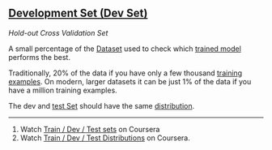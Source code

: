 ## [Development Set (Dev Set)](#dev-set)
*Hold-out Cross Validation Set*

A small percentage of the [Dataset](#dataset) used to check which [trained model](#trained-model) performs the best.

Traditionally, 20% of the data if you have only a few thousand [training examples](#training-example). On modern, larger datasets it can be just 1% of the data if you have a million training examples.

The dev and [test Set](#test-set) should have the same [distribution](#distribution).

---
1. Watch [Train / Dev / Test sets](https://www.coursera.org/learn/deep-neural-network/lecture/cxG1s/train-dev-test-sets) on Coursera
2. Watch [Train / Dev / Test Distributions](https://www.coursera.org/learn/machine-learning-projects/lecture/78P8f/train-dev-test-distributions) on Coursera.